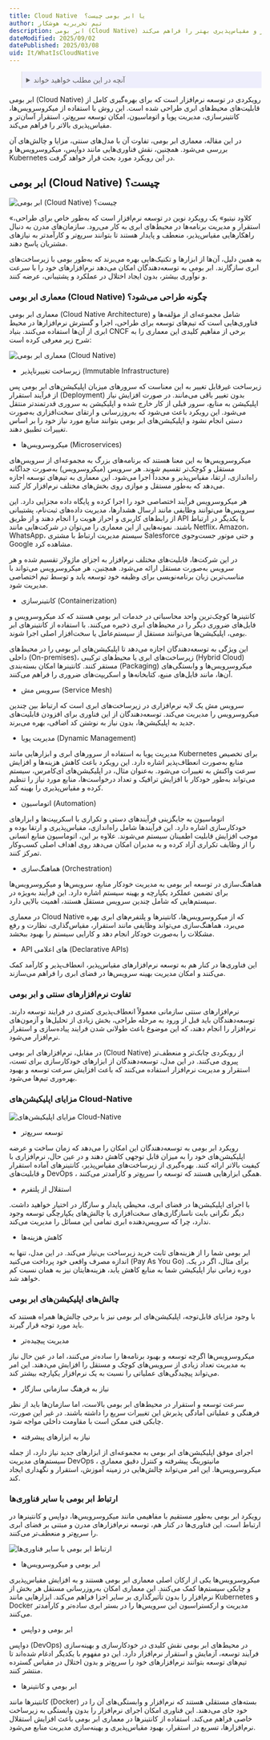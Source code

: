 ```yaml
---
title: Cloud Native  یا ابر بومی چیست؟
author: تیم تحریریه هوشکار
description: ابر بومی (Cloud Native) رویکردی در توسعه نرم‌افزار است که با استفاده از میکروسرویس‌ها، کانتینرسازی و مدیریت پویا، امکان استقرار سریع‌تر و مقیاس‌پذیری بهتر را فراهم می‌کند. 
dateModified: 2025/09/02
datePublished: 2025/03/08
uid: It/WhatIsCloudNative
---
```


<blockquote style="background-color:#eeeefc; padding:0.5rem">
<details>
  <summary>آنچه در این مطلب خواهید خواند</summary>
  <ul>
   <li>ابر بومی (Cloud Native) چیست؟</li>
   <li>معماری ابر بومی (Cloud Native) چگونه طراحی می‌شود؟</li>
   <li>تفاوت نرم‌افزارهای سنتی و ابر بومی</li>
   <li>مزایای اپلیکیشن‌های Cloud-Native</li>
   <li>چالش‌های اپلیکیشن‌های ابر بومی</li>
   <li>ارتباط ابر بومی با سایر فناوری‌ها</li>
  </ul>
</details>
</blockquote>

ابر بومی (Cloud Native) رویکردی در توسعه نرم‌افزار است که برای بهره‌گیری کامل از قابلیت‌های محیط‌های ابری طراحی شده است. این روش با استفاده از میکروسرویس‌ها، کانتینرسازی، مدیریت پویا و اتوماسیون، امکان توسعه سریع‌تر، استقرار آسان‌تر و مقیاس‌پذیری بالاتر را فراهم می‌کند.

در این مقاله، معماری ابر بومی، تفاوت آن با مدل‌های سنتی، مزایا و چالش‌های آن بررسی می‌شود. همچنین، نقش فناوری‌هایی مانند دواپس، میکروسرویس‌ها و Kubernetes در این رویکرد مورد بحث قرار خواهد گرفت.

## ابر بومی (Cloud Native) چیست؟

![ابر بومی (Cloud Native) چیست؟](./Images/WhatIsCloudNative.webp)

«کلاود نیتیو» یک رویکرد نوین در توسعه نرم‌افزار است که به‌طور خاص برای طراحی، استقرار و مدیریت برنامه‌ها در محیط‌های ابری به کار می‌رود. سازمان‌های مدرن به دنبال راهکارهایی مقیاس‌پذیر، منعطف و پایدار هستند تا بتوانند سریع‌تر و کارآمدتر به نیازهای مشتریان پاسخ دهند. 

به همین دلیل، آن‌ها از ابزارها و تکنیک‌هایی بهره می‌برند که به‌طور بومی با زیرساخت‌های ابری سازگارند. ابر بومی به توسعه‌دهندگان امکان می‌دهد نرم‌افزارهای خود را با سرعت و نوآوری بیشتر، بدون ایجاد اختلال در عملکرد و پشتیبانی، عرضه کنند.

### معماری ابر بومی (Cloud Native) چگونه طراحی می‌شود؟

معماری ابر بومی (Cloud Native Architecture) شامل مجموعه‌ای از مؤلفه‌ها و فناوری‌هایی است که تیم‌های توسعه برای طراحی، اجرا و گسترش نرم‌افزارها در محیط ابری از آن‌ها استفاده می‌کنند. بنیاد CNCF برخی از مفاهیم کلیدی این معماری را به شرح زیر معرفی کرده است:

![معماری ابر بومی (Cloud Native)](./Images/CloudNativeArchitecture.webp)

-	زیرساخت تغییرناپذیر (Immutable Infrastructure) 

زیرساخت غیرقابل تغییر به این معناست که سرورهای میزبان اپلیکیشن‌های ابر بومی پس از فرآیند استقرار (Deployment) بدون تغییر باقی می‌مانند. در صورت افزایش نیاز اپلیکیشن به منابع، سرور قبلی از کار خارج شده و اپلیکیشن به سروری قدرتمندتر منتقل می‌شود. این رویکرد باعث می‌شود که به‌روزرسانی و ارتقای سخت‌افزاری به‌صورت دستی انجام نشود و اپلیکیشن‌های ابر بومی بتوانند منابع مورد نیاز خود را بر اساس تغییرات تطبیق دهند.

-	میکروسرویس‌ها (Microservices) 

میکروسرویس‌ها به این معنا هستند که برنامه‌های بزرگ به مجموعه‌ای از سرویس‌های مستقل و کوچک‌تر تقسیم شوند. هر سرویس (میکروسرویس) به‌صورت جداگانه راه‌اندازی، ارتقا، مقیاس‌پذیر و مجدداً اجرا می‌شود. این معماری به تیم‌های توسعه اجازه می‌دهد که به‌طور مستقل و موازی روی بخش‌های مختلف نرم‌افزار کار کنند.

هر میکروسرویس فرآیند اختصاصی خود را اجرا کرده و پایگاه داده مجزایی دارد. این سرویس‌ها می‌توانند وظایفی مانند ارسال هشدارها، مدیریت داده‌های ثبت‌نام، پشتیبانی از رابط‌های کاربری و احراز هویت را انجام دهند و از طریق API با یکدیگر در ارتباط باشند.
نمونه‌هایی از این معماری را می‌توان در شرکت‌هایی مانند Netflix، Amazon، WhatsApp، سیستم مدیریت ارتباط با مشتری Salesforce و حتی موتور جست‌وجوی Google مشاهده کرد. 

در این شرکت‌ها، قابلیت‌های مختلف نرم‌افزار به اجزای ماژولار تقسیم شده و هر سرویس به‌صورت مستقل ارائه می‌شود. همچنین، هر میکروسرویس می‌تواند با مناسب‌ترین زبان برنامه‌نویسی برای وظیفه خود توسعه یابد و توسط تیم اختصاصی مدیریت شود.

-	کانتینرسازی (Containerization)

کانتینرها کوچک‌ترین واحد محاسباتی در خدمات ابر بومی هستند که کد میکروسرویس و فایل‌های ضروری دیگر را در محیط‌های ابری ذخیره می‌کنند. با استفاده از کانتینرهای ابر بومی، اپلیکیشن‌ها می‌توانند مستقل از سیستم‌عامل یا سخت‌افزار اصلی اجرا شوند.

این ویژگی به توسعه‌دهندگان اجازه می‌دهد تا اپلیکیشن‌های ابر بومی را در محیط‌های داخلی (On-premises)، زیرساخت‌های ابری یا محیط‌های ترکیبی (Hybrid Cloud) مستقر کنند. کانتینرها امکان بسته‌بندی (Packaging) میکروسرویس‌ها و وابستگی‌های آن‌ها، مانند فایل‌های منبع، کتابخانه‌ها و اسکریپت‌های ضروری را فراهم می‌کنند.

-	سرویس مش (Service Mesh) 

سرویس مش یک لایه نرم‌افزاری در زیرساخت‌های ابری است که ارتباط بین چندین میکروسرویس را مدیریت می‌کند. توسعه‌دهندگان از این فناوری برای افزودن قابلیت‌های جدید به اپلیکیشن‌ها، بدون نیاز به نوشتن کد اضافی، بهره می‌برند.

-	مدیریت پویا (Dynamic Management) 

مدیریت پویا به استفاده از سرورهای ابری و ابزارهایی مانند Kubernetes برای تخصیص منابع به‌صورت انعطاف‌پذیر اشاره دارد. این رویکرد باعث کاهش هزینه‌ها و افزایش سرعت واکنش به تغییرات می‌شود. به‌عنوان مثال، در اپلیکیشن‌های ای‌کامرس، سیستم می‌تواند به‌طور خودکار با افزایش ترافیک و تعداد درخواست‌ها، منابع مورد نیاز را تنظیم کرده و مقیاس‌پذیری را بهینه کند.

-	اتوماسیون (Automation) 

اتوماسیون به جایگزینی فرآیندهای دستی و تکراری با اسکریپت‌ها و ابزارهای خودکارسازی اشاره دارد. این فرآیندها شامل راه‌اندازی، مقیاس‌پذیری و ارتقا بوده و موجب افزایش قابلیت اطمینان سیستم می‌شوند. علاوه بر این، اتوماسیون منابع انسانی را از وظایف تکراری آزاد کرده و به مدیران امکان می‌دهد روی اهداف اصلی کسب‌وکار تمرکز کنند.

-	هماهنگ‌سازی (Orchestration) 

هماهنگ‌سازی در توسعه ابر بومی به مدیریت خودکار منابع، سرویس‌ها و میکروسرویس‌ها برای تضمین عملکرد یکپارچه و بهینه سیستم اشاره دارد. این فرآیند به‌ویژه در سیستم‌هایی که شامل چندین سرویس مستقل هستند، اهمیت بالایی دارد.

در معماری Cloud Native که از میکروسرویس‌ها، کانتینرها و پلتفرم‌های ابری بهره می‌برد، هماهنگ‌سازی می‌تواند وظایفی مانند استقرار، مقیاس‌گذاری، نظارت و رفع مشکلات را به‌صورت خودکار انجام دهد و کارایی سیستم را بهبود ببخشد.

-	API‌ های اعلامی (Declarative APIs) 

این فناوری‌ها در کنار هم به توسعه نرم‌افزارهای مقیاس‌پذیر، انعطاف‌پذیر و کارآمد کمک می‌کنند و امکان مدیریت بهینه سرویس‌ها در فضای ابری را فراهم می‌سازند.

### تفاوت نرم‌افزارهای سنتی و ابر بومی

نرم‌افزارهای سنتی سازمانی معمولاً انعطاف‌پذیری کمتری در فرایند توسعه دارند. توسعه‌دهندگان باید قبل از ورود به مرحله طراحی، بخش زیادی از تحلیل‌ها و آزمون‌های نرم‌افزار را انجام دهند، که این موضوع باعث طولانی شدن فرایند پیاده‌سازی و استقرار نرم‌افزار می‌شود.

در مقابل، نرم‌افزارهای ابر بومی (Cloud Native) از رویکردی چابک‌تر و منعطف‌تر پیروی می‌کنند. در این مدل، توسعه‌دهندگان از ابزارهای خودکارسازی برای تست، استقرار و مدیریت نرم‌افزار استفاده می‌کنند که باعث افزایش سرعت توسعه و بهبود بهره‌وری تیم‌ها می‌شود.

### مزایای اپلیکیشن‌های Cloud-Native 

![مزایای اپلیکیشن‌های Cloud-Native](./Images/BenefitsOfCloudNativeApplications.webp)

- توسعه سریع‌تر

رویکرد ابر بومی به توسعه‌دهندگان این امکان را می‌دهد که زمان ساخت و عرضه اپلیکیشن‌های خود را به میزان قابل توجهی کاهش دهند و در عین حال، نرم‌افزاری با کیفیت بالاتر ارائه کنند. بهره‌گیری از زیرساخت‌های مقیاس‌پذیر، کانتینرهای آماده استقرار و قابلیت‌های DevOps ، همگی ابزارهایی هستند که توسعه را سریع‌تر و کارآمدتر می‌کنند.

- استقلال از پلتفرم

با اجرای اپلیکیشن‌ها در فضای ابری، محیطی پایدار و سازگار در اختیار خواهید داشت. دیگر نگرانی بابت ناسازگاری‌های سخت‌افزاری یا چالش‌های یکپارچگی توسعه وجود ندارد، چرا که سرویس‌دهنده ابری تمامی این مسائل را مدیریت می‌کند.

- کاهش هزینه‌ها

ابر بومی شما را از هزینه‌های ثابت خرید زیرساخت بی‌نیاز می‌کند. در این مدل، تنها به اندازه مصرف واقعی خود پرداخت می‌کنید (Pay As You Go) .برای مثال، اگر در یک دوره زمانی نیاز اپلیکیشن شما به منابع کاهش یابد، هزینه‌هایتان نیز به همان نسبت کم خواهد شد.

### چالش‌های اپلیکیشن‌های ابر بومی

با وجود مزایای قابل‌توجه، اپلیکیشن‌های ابر بومی نیز با برخی چالش‌ها همراه هستند که باید مورد توجه قرار گیرند.

-	 مدیریت پیچیده‌تر

میکروسرویس‌ها اگرچه توسعه و بهبود برنامه‌ها را ساده‌تر می‌کنند، اما در عین حال نیاز به مدیریت تعداد زیادی از سرویس‌های کوچک و مستقل را افزایش می‌دهند. این امر می‌تواند پیچیدگی‌های عملیاتی را نسبت به یک نرم‌افزار یکپارچه بیشتر کند.

-	 نیاز به فرهنگ سازمانی سازگار

سرعت توسعه و استقرار در محیط‌های ابر بومی بالاست، اما سازمان‌ها باید از نظر فرهنگی و عملیاتی آمادگی پذیرش این تغییرات سریع را داشته باشند. در غیر این صورت، چابکی فنی ممکن است با مقاومت داخلی مواجه شود.

-	 نیاز به ابزارهای پیشرفته

اجرای موفق اپلیکیشن‌های ابر بومی به مجموعه‌ای از ابزارهای جدید نیاز دارد، از جمله   سیستم‌های مدیریت DevOps ، مانیتورینگ پیشرفته و کنترل دقیق معماری میکروسرویس‌ها. این امر می‌تواند چالش‌هایی در زمینه آموزش، استقرار و نگهداری ایجاد کند.

### ارتباط ابر بومی با سایر فناوری‌ها

رویکرد ابر بومی به‌طور مستقیم با مفاهیمی مانند میکروسرویس‌ها، دواپس و کانتینرها در ارتباط است. این فناوری‌ها در کنار هم، توسعه نرم‌افزارهای مدرن و مبتنی بر فضای ابری را سریع‌تر و منعطف‌تر می‌کنند.

![ارتباط ابر بومی با سایر فناوری‌ها](./Images/CloudNativeAndTech.webp)

- ابر بومی و میکروسرویس‌ها

میکروسرویس‌ها یکی از ارکان اصلی معماری ابر بومی هستند و به افزایش مقیاس‌پذیری و چابکی سیستم‌ها کمک می‌کنند. این معماری امکان به‌روزرسانی مستقل هر بخش از نرم‌افزار را بدون تأثیرگذاری بر سایر اجزا فراهم می‌کند. ابزارهایی مانند Kubernetes و Docker مدیریت و ارکستراسیون این سرویس‌ها را در بستر ابری ساده‌تر و کارآمدتر می‌کنند.

- ابر بومی و دواپس

دواپس (DevOps) در محیط‌های ابر بومی نقش کلیدی در خودکارسازی و بهینه‌سازی فرآیند توسعه، آزمایش و استقرار نرم‌افزار دارد. این دو مفهوم با یکدیگر ادغام شده‌اند تا تیم‌های توسعه بتوانند نرم‌افزارهای خود را سریع‌تر و بدون اختلال در مقیاس گسترده منتشر کنند.

- ابر بومی و کانتینرها

کانتینرها مانند (Docker) بسته‌های مستقلی هستند که نرم‌افزار و وابستگی‌های آن را در خود جای می‌دهند. این فناوری امکان اجرای نرم‌افزار را بدون وابستگی به زیرساخت خاصی فراهم می‌کند. استفاده از کانتینرها در معماری ابر بومی باعث افزایش استقلال نرم‌افزارها، تسریع در استقرار، بهبود مقیاس‌پذیری و بهینه‌سازی مدیریت منابع می‌شود.